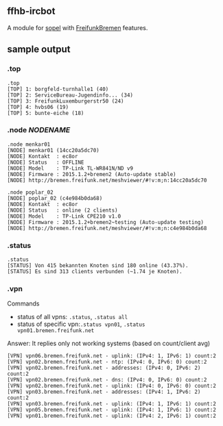 ## ffhb-ircbot
A module for [sopel](https://github.com/sopel-irc/sopel) with [FreifunkBremen](https://github.com/FreifunkBremen) features.

## sample output

### .top

```
.top
[TOP] 1: borgfeld-turnhalle1 (40)
[TOP] 2: ServiceBureau-Jugendinfo... (34)
[TOP] 3: FreifunkLuxemburgerstr50 (24)
[TOP] 4: hvbs06 (19)
[TOP] 5: bunte-eiche (18)
```

### .node *NODENAME*

```
.node menkar01
[NODE] menkar01 (14cc20a5dc70)
[NODE] Kontakt  : ec8or
[NODE] Status   : OFFLINE
[NODE] Model    : TP-Link TL-WR841N/ND v9
[NODE] Firmware : 2015.1.2+bremen2 (Auto-update stable)
[NODE] http://bremen.freifunk.net/meshviewer/#!v:m;n:14cc20a5dc70
```

```
.node poplar_02
[NODE] poplar_02 (c4e984b0da68)
[NODE] Kontakt  : ec8or
[NODE] Status   : online (2 clients)
[NODE] Model    : TP-Link CPE210 v1.0
[NODE] Firmware : 2015.1.2+bremen2~testing (Auto-update testing)
[NODE] http://bremen.freifunk.net/meshviewer/#!v:m;n:c4e984b0da68
```

### .status

```
.status
[STATUS] Von 415 bekannten Knoten sind 180 online (43.37%).
[STATUS] Es sind 313 clients verbunden (~1.74 je Knoten).
```

### .vpn
Commands
* status of all vpns: `.status`, `.status all`
* status of specific vpn:`.status vpn01`, `.status vpn01.bremen.freifunk.net`

Answer: It replies only not working systems (based on count/client avg)

```
[VPN] vpn06.bremen.freifunk.net - uplink: (IPv4: 1, IPv6: 1) count:2
[VPN] vpn02.bremen.freifunk.net - ntp: (IPv4: 0, IPv6: 0) count:2
[VPN] vpn02.bremen.freifunk.net - addresses: (IPv4: 0, IPv6: 2) count:2
[VPN] vpn02.bremen.freifunk.net - dns: (IPv4: 0, IPv6: 0) count:2
[VPN] vpn02.bremen.freifunk.net - uplink: (IPv4: 0, IPv6: 0) count:2
[VPN] vpn03.bremen.freifunk.net - addresses: (IPv4: 1, IPv6: 2) count:2
[VPN] vpn03.bremen.freifunk.net - uplink: (IPv4: 1, IPv6: 1) count:2
[VPN] vpn05.bremen.freifunk.net - uplink: (IPv4: 1, IPv6: 1) count:2
[VPN] vpn01.bremen.freifunk.net - uplink: (IPv4: 2, IPv6: 1) count:2
```
